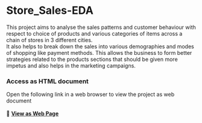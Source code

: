 # Store_Sales-EDA

This project aims to analyse the sales patterns and customer behaviour with respect to choice of products and various categories of items across
a chain of stores in  3 different cities.<br/>
It also helps to break down the sales into various demographies and modes of shopping like payment methods.
This allows the business to form better strategies related to the products sections that should be given more impetus and also helps in the marketing campaigns.

### Access as HTML document
Open the following link in a web browser to view the project as web document<br/><br/>
🔗  [**View as Web Page**](https://departmental-store-eda.web.app/)

